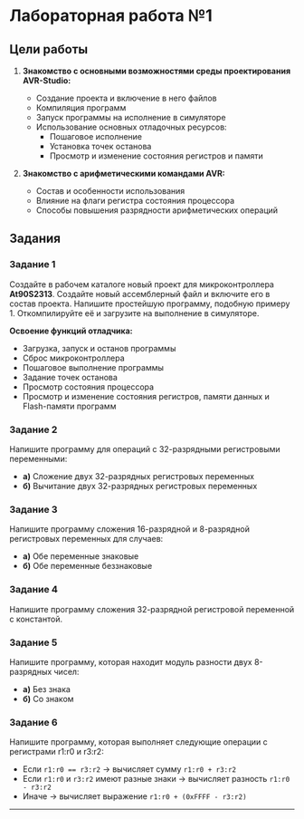 # Лабораторная работа №1

## Цели работы

1. **Знакомство с основными возможностями среды проектирования AVR-Studio:**
   - Создание проекта и включение в него файлов
   - Компиляция программ
   - Запуск программы на исполнение в симуляторе
   - Использование основных отладочных ресурсов:
     - Пошаговое исполнение
     - Установка точек останова
     - Просмотр и изменение состояния регистров и памяти

2. **Знакомство с арифметическими командами AVR:**
   - Состав и особенности использования
   - Влияние на флаги регистра состояния процессора
   - Способы повышения разрядности арифметических операций

## Задания

### Задание 1
Создайте в рабочем каталоге новый проект для микроконтроллера **At90S2313**. Создайте новый ассемблерный файл и включите его в состав проекта. Напишите простейшую программу, подобную примеру 1. Откомпилируйте её и загрузите на выполнение в симуляторе.

**Освоение функций отладчика:**
- Загрузка, запуск и останов программы
- Сброс микроконтроллера
- Пошаговое выполнение программы
- Задание точек останова
- Просмотр состояния процессора
- Просмотр и изменение состояния регистров, памяти данных и Flash-памяти программ

### Задание 2
Напишите программу для операций с 32-разрядными регистровыми переменными:
- **а)** Сложение двух 32-разрядных регистровых переменных
- **б)** Вычитание двух 32-разрядных регистровых переменных

### Задание 3
Напишите программу сложения 16-разрядной и 8-разрядной регистровых переменных для случаев:
- **а)** Обе переменные знаковые
- **б)** Обе переменные беззнаковые

### Задание 4
Напишите программу сложения 32-разрядной регистровой переменной с константой.

### Задание 5
Напишите программу, которая находит модуль разности двух 8-разрядных чисел:
- **а)** Без знака
- **б)** Со знаком

### Задание 6
Напишите программу, которая выполняет следующие операции с регистрами r1:r0 и r3:r2:
- Если `r1:r0 == r3:r2` → вычисляет сумму `r1:r0 + r3:r2`
- Если `r1:r0` и `r3:r2` имеют разные знаки → вычисляет разность `r1:r0 - r3:r2`
- Иначе → вычисляет выражение `r1:r0 + (0xFFFF - r3:r2)`

---